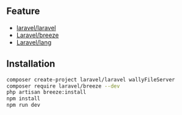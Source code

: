 ## Feature
- [laravel/laravel](https://github.com/laravel/laravel)
- [Laravel/breeze](https://github.com/laravel/breeze)
- [Laravel/lang](https://github.com/Laravel-Lang/lang/tree/3c0258d844acab266a2ffb1a2b89a20f2708a58e)

## Installation
```bash
composer create-project laravel/laravel wallyFileServer
composer require laravel/breeze --dev
php artisan breeze:install
npm install
npm run dev
```
